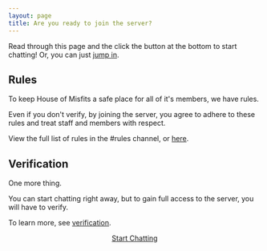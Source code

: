 ```yaml
---
layout: page
title: Are you ready to join the server?
---
```


Read through this page and the click the button at the bottom to start chatting! Or, you can just [jump in](https://discord.gg/bNBD8RP).

## Rules

To keep House of Misfits a safe place for all of it's members, we have rules.

Even if you don't verify, by joining the server, you agree to adhere to these rules and treat staff and members with respect.

View the full list of rules in the #rules channel, or [here](/rules).

## Verification

One more thing.

You can start chatting right away, but to gain full access to the server, you will have to verify.

To learn more, see [verification](/verification).

<center><a class="button" href="https://discord.gg/bNBD8RP">Start Chatting</a></center>

